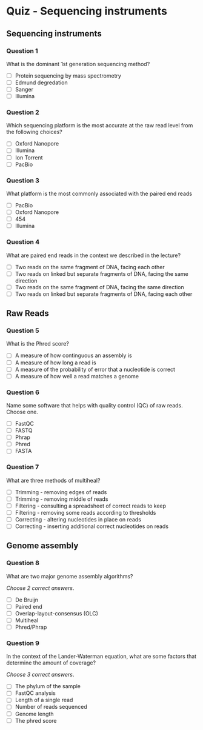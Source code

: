 # Quiz - Sequencing instruments

## Sequencing instruments

### Question 1

What is the dominant 1st generation sequencing method?

- [ ] Protein sequencing by mass spectrometry
- [ ] Edmund degredation
- [ ] Sanger
- [ ] Illumina

### Question 2

Which sequencing platform is the most accurate at the raw read level from the following choices?

- [ ] Oxford Nanopore
- [ ] Illumina
- [ ] Ion Torrent
- [ ] PacBio

### Question 3

What platform is the most commonly associated with the paired end reads

- [ ] PacBio
- [ ] Oxford Nanopore
- [ ] 454
- [ ] Illumina

### Question 4

What are paired end reads in the context we described in the lecture?

- [ ] Two reads on the same fragment of DNA, facing each other
- [ ] Two reads on linked but separate fragments of DNA, facing the same direction
- [ ] Two reads on the same fragment of DNA, facing the same direction
- [ ] Two reads on linked but separate fragments of DNA, facing each other

## Raw Reads

### Question 5

What is the Phred score?

- [ ] A measure of how continguous an assembly is
- [ ] A measure of how long a read is
- [ ] A measure of the probability of error that a nucleotide is correct
- [ ] A measure of how well a read matches a genome

### Question 6

Name some software that helps with quality control (QC) of raw reads. Choose one.

- [ ] FastQC
- [ ] FASTQ
- [ ] Phrap
- [ ] Phred
- [ ] FASTA

### Question 7

What are three methods of multiheal?

- [ ] Trimming - removing edges of reads
- [ ] Trimming - removing middle of reads
- [ ] Filtering - consulting a spreadsheet of correct reads to keep
- [ ] Filtering - removing some reads according to thresholds
- [ ] Correcting - altering nucleotides in place on reads
- [ ] Correcting - inserting additional correct nucleotides on reads

## Genome assembly

### Question 8

What are two major genome assembly algorithms?

_Choose 2 correct answers_.

- [ ] De Bruijn
- [ ] Paired end
- [ ] Overlap-layout-consensus (OLC)
- [ ] Multiheal
- [ ] Phred/Phrap

### Question 9

In the context of the Lander-Waterman equation, what are some factors that determine the amount of coverage?

_Choose 3 correct answers_.

- [ ] The phylum of the sample
- [ ] FastQC analysis
- [ ] Length of a single read
- [ ] Number of reads sequenced
- [ ] Genome length
- [ ] The phred score
